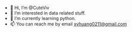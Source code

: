- 👋 Hi, I’m @CuteViv
- 👀 I’m interested in data related stuff.
- 🌱 I’m currently learning python.
- 📫 You can reach me by email xyhuang0211@gmail.com

<!---
CuteViv/CuteViv is a ✨ special ✨ repository because its `README.md` (this file) appears on your GitHub profile.
You can click the Preview link to take a look at your changes.
--->
